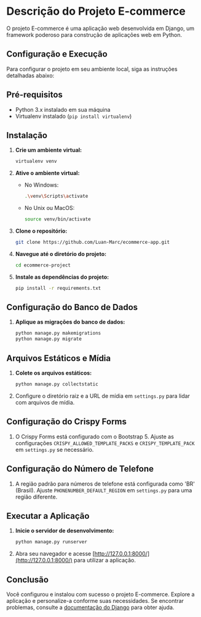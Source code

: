 # Descrição do Projeto E-commerce

O projeto E-commerce é uma aplicação web desenvolvida em Django, um framework poderoso para construção de aplicações web em Python.

## Configuração e Execução

Para configurar o projeto em seu ambiente local, siga as instruções detalhadas abaixo:

## Pré-requisitos

- Python 3.x instalado em sua máquina
- Virtualenv instalado (`pip install virtualenv`)

## Instalação

1. **Crie um ambiente virtual:**

    ```bash
    virtualenv venv
    ```

2. **Ative o ambiente virtual:**

    - No Windows:

        ```bash
        .\venv\Scripts\activate
        ```

    - No Unix ou MacOS:

        ```bash
        source venv/bin/activate
        ```

3. **Clone o repositório:**

    ```bash
    git clone https://github.com/Luan-Marc/ecommerce-app.git
    ```

4. **Navegue até o diretório do projeto:**

    ```bash
    cd ecommerce-project
    ```

5. **Instale as dependências do projeto:**

    ```bash
    pip install -r requirements.txt
    ```

## Configuração do Banco de Dados

1. **Aplique as migrações do banco de dados:**

    ```bash
    python manage.py makemigrations
    python manage.py migrate
    ```
    
## Arquivos Estáticos e Mídia

1. **Colete os arquivos estáticos:**

    ```bash
    python manage.py collectstatic
    ```

2. Configure o diretório raiz e a URL de mídia em `settings.py` para lidar com arquivos de mídia.

## Configuração do Crispy Forms

1. O Crispy Forms está configurado com o Bootstrap 5. Ajuste as configurações `CRISPY_ALLOWED_TEMPLATE_PACKS` e `CRISPY_TEMPLATE_PACK` em `settings.py` se necessário.

## Configuração do Número de Telefone

1. A região padrão para números de telefone está configurada como 'BR' (Brasil). Ajuste `PHONENUMBER_DEFAULT_REGION` em `settings.py` para uma região diferente.

## Executar a Aplicação

1. **Inicie o servidor de desenvolvimento:**

    ```bash
    python manage.py runserver
    ```

2. Abra seu navegador e acesse [http://127.0.0.1:8000/](http://127.0.0.1:8000/) para utilizar a aplicação.

## Conclusão

Você configurou e instalou com sucesso o projeto E-commerce. Explore a aplicação e personalize-a conforme suas necessidades. Se encontrar problemas, consulte a [documentação do Django](https://docs.djangoproject.com/) para obter ajuda.

